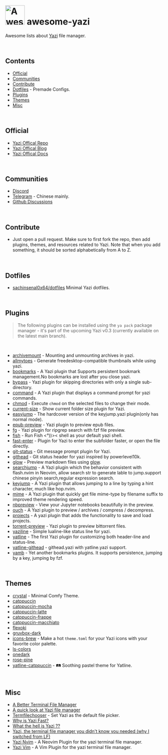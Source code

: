 <div align="left">
  
  # <a title="Yazi" target="_blank" href="https://github.com/sxyazi/yazi"><img src="https://sachinsenal0x64.github.io/picx-images-hosting/logo.7p6nlfu5i.png" width="62" height="62" alt="Awesome Yazi Collection"></a>  awesome-yazi
  Awesome lists about [Yazi](https://github.com/sxyazi/yazi) file manager.

</div>  


<br>

## Contents

- [Official](#official)
- [Communities](#communities)
- [Contribute](#contribute)
- [Dotfiles](#dotfiles) - Premade Configs.
- [Plugins](#plugins)
- [Themes](#themes)
- [Misc](#misc)



<br>

## Official

- [Yazi Offical Repo](https://github.com/sxyazi/yazi)
- [Yazi Offical Blog](https://yazi-rs.github.io/blog) 
- [Yazi Offical Docs](https://yazi-rs.github.io/)


<br>


## Communities

- [Discord](https://discord.gg/RbPtPcVM5X)
- [Telegram](https://t.me/yazi_rs) - Chinese mainly.
- [Github Discussions](https://github.com/sxyazi/yazi/discussions)

<br>

## Contribute

- Just open a pull request. Make sure to first fork the repo, then add plugins, themes, and resources related to Yazi. Note that when you add something, it should be sorted alphabetically from A to Z.


<br>

## Dotfiles

- [sachinsenal0x64/dotfiles](https://github.com/sachinsenal0x64/dotfiles/tree/qtile/yazi) Minimal Yazi dotfiles.


<br>

## Plugins

> The following plugins can be installed using the `ya pack` package manager - it's part of the upcoming Yazi v0.3 (currently available on the latest main branch).

<br>

- [archivemount](https://github.com/AnirudhG07/archivemount.yazi) - Mounting and unmounting archives in yazi.
- [allmytoes](https://github.com/Sonico98/allmytoes.yazi) - Generate freedesktop-compatible thumbnails while using yazi.
- [bookmarks](https://gitee.com/DreamMaoMao/bookmarks.yazi) - A Yazi plugin that Supports persistent bookmark management.No bookmarks are lost after you close yazi.
- [bypass](https://github.com/Rolv-Apneseth/bypass.yazi) - Yazi plugin for skipping directories with only a single sub-directory.
- [command](https://github.com/KKV9/command.yazi) -  A Yazi plugin that displays a command prompt for yazi commands.
- [chmod](https://github.com/yazi-rs/plugins/tree/main/chmod.yazi) - Execute `chmod` on the selected files to change their mode.
- [current-size](https://gitee.com/DreamMaoMao/current-size.yazi) - Show current folder size plugin for Yazi.
- [easyjump](https://gitee.com/DreamMaoMao/easyjump.yazi) - The hardcover version of the keyjump.yazi plugin(only has normal mode).
- [epub-preview](https://github.com/kirasok/epub-preview.yazi) - Yazi plugin to preview epub files. 
- [fg](https://gitee.com/DreamMaoMao/fg.yazi) - Yazi plugin for ripgrep search with fzf file preview.
- [fish](https://github.com/AnirudhG07/fish.yazi) - Run Fish <°))>< shell as your default yazi shell.
- [fast-enter](https://github.com/ourongxing/fast-enter.yazi)  - Plugin for Yazi to enter the subfolder faster, or open the file directly.
- [git-status](https://gitee.com/DreamMaoMao/git-status.yazi) - Git message prompt plugin for Yazi.
- [githead](https://github.com/llanosrocas/githead.yazi) -  Git status header for yazi inspired by powerlevel10k.
- [glow](https://github.com/Reledia/glow.yazi) - Preview markdown files using [glow](https://github.com/charmbracelet/glow).
- [searchjump](https://gitee.com/DreamMaoMao/searchjump.yazi) - A Yazi plugin which the behavior consistent with flash.nvim in Neovim, allow search str to generate lable to jump.support chinese pinyin search,regular expression search.
- [keyjump](https://gitee.com/DreamMaoMao/keyjump.yazi) - A Yazi plugin that allows jumping to a line by typing a hint character, much like hop.nvim.
- [mime](https://gitee.com/DreamMaoMao/mime.yazi) - A Yazi plugin that quickly get file mime-type by filename suffix to improved theme rendering speed.
- [nbpreview](https://github.com/AnirudhG07/nbpreview.yazi) - View your Jupyter notebooks beautifully in the preview.
- [ouch](https://github.com/ndtoan96/ouch.yazi) -  A Yazi plugin to preview / archives / compress / decompress.
- [projects](https://github.com/MasouShizuka/projects.yazi) - A yazi plugin that adds the functionality to save and load projects.
- [torrent-preview](https://github.com/kirasok/torrent-preview.yazi) -  Yazi plugin to preview bittorrent files. 
- [yaziline](https://github.com/llanosrocas/yaziline.yazi) - Simple lualine-like status line for yazi.
- [yatline](https://github.com/imsi32/yatline.yazi) -  The first Yazi plugin for customizing both header-line and status-line.
- [yatline-githead](https://github.com/imsi32/yatline-githead.yazi) -  githead.yazi with yatline.yazi support.
- [yamb](https://github.com/h-hg/yamb.yazi) -  Yet another bookmarks plugins. It supports persistence, jumping by a key, jumping by fzf.
  

<br>

## Themes

- [crystal](https://github.com/sachinsenal0x64/crystal.yazi) - Minimal Comfy Theme.
- [catppuccin](https://github.com/catppuccin/yazi)
- [catppuccin-mocha](https://github.com/yazi-rs/flavors/tree/main/catppuccin-mocha.yazi)
- [catppuccin-latte](https://github.com/yazi-rs/flavors/tree/main/catppuccin-latte.yazi)
- [catppuccin-frappe](https://github.com/yazi-rs/flavors/blob/main/catppuccin-frappe.yazi)
- [catppuccin-macchiato](https://github.com/yazi-rs/flavors/tree/main/catppuccin-macchiato.yazi)
- [flexoki](https://github.com/Reledia/flexoki.yazi)
- [gruvbox-dark](https://github.com/poperigby/gruvbox-dark-yazi)
- [icons-brew](https://github.com/lpnh/icons-brew.yazi) -  Make a hot `theme.toml` for your Yazi icons with your favorite color palette.
- [ls-colors](https://github.com/Mellbourn/ls-colors.yazi)
- [onedark](https://github.com/BennyOe/onedark.yazi)
- [rose-pine](https://github.com/Msouza91/rose-pine.yazi)
- [yatline-catppuccin](https://github.com/imsi32/yatline-catppuccin.yazi) -  🛤️ Soothing pastel theme for Yatline. 


<br>

## Misc

- [A Better Terminal File Manager](https://youtu.be/l44HjrTQHGc)
- [A quick look at Yazi file manager ](https://youtu.be/cUwu3mkrz_k)
- [Termfilechooser](https://github.com/boydaihungst/xdg-desktop-portal-termfilechooser) - Set Yazi as the default file picker.
- [Why is Yazi Fast?](https://github.com/sxyazi/yazi/issues/143)
- [What the hell is Yazi ??](https://youtu.be/cUwu3mkrz_k)
- [Yazi, the terminal file manager you didn't know you needed (why I switched from LF)](https://youtu.be/cUwu3mkrz_k)
- [Yazi Nvim](https://github.com/mikavilpas/yazi.nvim) - A Neovim Plugin for the yazi terminal file manager.
- [Yazi Vim](https://github.com/chriszarate/yazi.vim) -  A Vim Plugin for the yazi terminal file manager.


